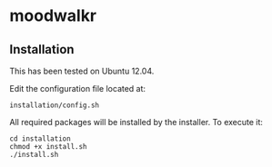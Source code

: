 moodwalkr
=========

## Installation

This has been tested on Ubuntu 12.04.

Edit the configuration file located at:
```
installation/config.sh
```

All required packages will be installed by the installer. To execute it:
```
cd installation
chmod +x install.sh
./install.sh
```
